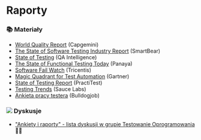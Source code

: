 # Raporty

### 📚 Materiały <a id="materialy"></a>

* [World Quality Report](https://www.capgemini.com/research/world-quality-report-2019/) \(Capgemini\)
* [The State of Software Testing Industry Report](https://smartbear.com/resources/?Search=state%20of%20testing&Type=eBooks) \(SmartBear\)
* [State of Testing](https://qablog.practitest.com/state-of-testing/) \(QA Intelligence\)
* [The State of Functional Testing Today](https://go.panaya.com/testing-trends-survey-2018.html) \(Panaya\)
* [Software Fail Watch](https://www.tricentis.com/resources/software-fail-watch-5th-edition/) \(Tricentis\)
* [Magic Quadrant for Test Automation](https://www.tricentis.com/resources/gartner-magic-quadrant-software-test-automation/) \(Gartner\)
* [State of Testing Report](https://qablog.practitest.com/state-of-testing-report-2019/) \(PractiTest\)
* [Testing Trends](https://saucelabs.com/resources/white-papers/testing-trends-for-2018) \(Sauce Labs\)
* [Ankieta pracy testera](https://bulldogjob.pl/it_report/2020/tester) \(Bulldogjob\)

###  ![](https://firebasestorage.googleapis.com/v0/b/gitbook-28427.appspot.com/o/assets%2F-LH5DbF8PruqD5AZtwmh%2F-LIClGvQkKBYdeSEtDhc%2F-LIClJO47j2s5w4uhanp%2Ficons8-facebook-50.png?alt=media&token=572b2d58-2450-4e88-984c-b630918f94b3) **Dyskusje** <a id="dyskusje"></a>

* ​["Ankiety i raporty" - lista dyskusji w grupie Testowanie Oprogramowania](https://www.facebook.com/groups/141683635854223/post_tags/?post_tag_id=1765192506836653) 🏤🌞



